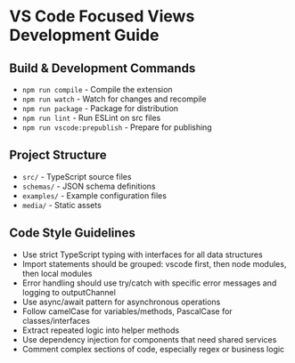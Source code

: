 # VS Code Focused Views Development Guide

## Build & Development Commands
- `npm run compile` - Compile the extension
- `npm run watch` - Watch for changes and recompile
- `npm run package` - Package for distribution
- `npm run lint` - Run ESLint on src files
- `npm run vscode:prepublish` - Prepare for publishing

## Project Structure
- `src/` - TypeScript source files
- `schemas/` - JSON schema definitions
- `examples/` - Example configuration files
- `media/` - Static assets

## Code Style Guidelines
- Use strict TypeScript typing with interfaces for all data structures
- Import statements should be grouped: vscode first, then node modules, then local modules
- Error handling should use try/catch with specific error messages and logging to outputChannel
- Use async/await pattern for asynchronous operations
- Follow camelCase for variables/methods, PascalCase for classes/interfaces
- Extract repeated logic into helper methods
- Use dependency injection for components that need shared services
- Comment complex sections of code, especially regex or business logic